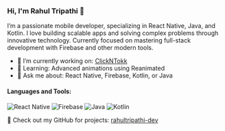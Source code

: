 ### Hi, I'm Rahul Tripathi 👋
I’m a passionate mobile developer, specializing in React Native, Java, and Kotlin. I love building scalable apps and solving complex problems through innovative technology. Currently focused on mastering full-stack development with Firebase and other modern tools.

- 🔭 I’m currently working on: [ClickNTokk](https://github.com/rahultripathi-dev/ClickNTokk)
- 🌱 Learning: Advanced animations using Reanimated
- 💬 Ask me about: React Native, Firebase, Kotlin, or Java

#### Languages and Tools:
![React Native](https://img.shields.io/badge/-React%20Native-blue)
![Firebase](https://img.shields.io/badge/-Firebase-orange)
![Java](https://img.shields.io/badge/-Java-brightgreen)
![Kotlin](https://img.shields.io/badge/-Kotlin-purple)

🚀 Check out my GitHub for projects: [rahultripathi-dev](https://github.com/rahultripathi-dev)
